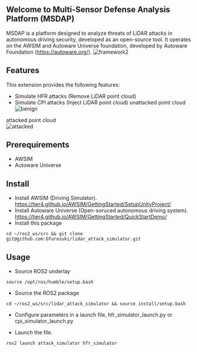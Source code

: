 ## Welcome to Multi-Sensor Defense Analysis Platform (MSDAP)
MSDAP is a platform designed to analyze threats of LiDAR attacks in autonomous driving security, developed as an open-source tool. It operates on the AWSIM and Autoware Universe foundation, developed by Autoware Foundation (https://autoware.org/).
![framework2](https://github.com/user-attachments/assets/aa70a2b6-96fc-499e-9782-a34f68f61bba)


## Features
This extension provides the following features:
- Simulate HFR attacks (Remove LiDAR point cloud)
- Simulate CPI attacks (Inject LiDAR point cloud)
unattacked point cloud<br>
![benign](https://github.com/user-attachments/assets/013ca6bf-cf5a-4cac-950b-368c9e6e9264)

attacked point cloud<br>
![attacked](https://github.com/user-attachments/assets/730c1716-7615-4a40-a606-fbde33c9ab89)




## Prerequirements
- AWSIM
- Autoware Universe 

## Install
- Install AWSIM (Driving Simulator). <br>https://tier4.github.io/AWSIM/GettingStarted/SetupUnityProject/
- Install Autoware Universe (Open-soruced autonomous driving system). https://tier4.github.io/AWSIM/GettingStarted/QuickStartDemo/
- Install this package 
```
cd ~/ros2_ws/src && git clone git@github.com:Ofurosuki/lidar_attack_simulator.git
```
## Usage
- Source ROS2 underlay
```
source /opt/ros/humble/setup.bash
```

- Source the ROS2 package
```
cd ~/ros2_ws/src/lidar_attack_simulator && source install/setup.bash
```
- Configure parameters in a launch file, hfr_simulator_launch.py or cpi_simulator_launch.py

- Launch the file.
```
ros2 launch attack_simulator hfr_simulator
```



